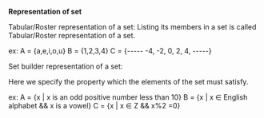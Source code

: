 **Representation of set**

Tabular/Roster representation of a set:
Listing its members in a set is called Tabular/Roster representation of a set.

ex:
    A = {a,e,i,o,u}
    B = {1,2,3,4}
    C = {----- -4, -2, 0, 2, 4, -----}

Set builder representation of a set:

Here we specify the property which the elements of the set must satisfy.

ex:
    A = {x | x is an odd positive number less than 10}
    B = {x | x ∈ English alphabet && x is a vowel}
    C = {x | x ∈ Z && x%2 =0}
